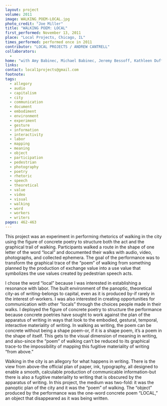 ```yaml
---
layout: project
volume: 2011
image: WALKING_POEM-LOCAL.jpg
photo_credit: "Joe Miller"
title: "WALKING POEM: LOCAL"
first_performed: November 13, 2011
place: "Local Projects, Chicago, IL"
times_performed: performed once in 2011
contributor: "LOCAL PROJECTS / ANDREW CANTRELL"
collaborators: 
  - 
home: "with Amy Babinec, Michael Babinec, Jeremy Bessoff, Kathleen Duffy, Scott Foley, Julia Gibbs, Patrick Holbrook, Jennifer Karmin, Joe Miller, Danielle Paz, Casey Smallwood, Erin Stalneker, Danny Volk, Marilyn Volkman, and Scott Waitukaitis"
links: 
contact: local1projects@gmail.com
footnote: 
tags: 
  - allegory
  - audio
  - capitalism
  - city
  - communication
  - document
  - embodiment
  - environment
  - experiment
  - gesture
  - information
  - interactivity
  - labor
  - mapping
  - meaning
  - object
  - participation
  - pedestrian
  - photography
  - poetry
  - rhetoric
  - speech
  - theoretical
  - value
  - video
  - visual
  - walking
  - word
  - workers
  - writers
pages: 462-463
---
```


This project was an experiment in performing rhetorics of walking in the city using the figure of concrete poetry to structure both the act and the graphical trail of walking. Participants walked a route in the shape of one letter of the word “local” and documented their walks with audio, video, photographs, and collected ephemera. The goal of the performance was to transform the graphical trace of the “poem” of walking from something planned by the production of exchange value into a use value that symbolizes the use values created by pedestrian speech acts. 

I chose the word “local” because I was interested in establishing a resonance with labor. The built environment of the panoptic, theoretical city-as of writing-belongs to capital, even as it is produced by-if rarely in the interest of-workers. I was also interested in creating opportunities for communication with other “locals” through the choices people made in their walks. I deployed the figure of concrete poetry to structure the performance because concrete poetries have sought to work against the plan of the apparatus of writing in ways that look to the embodied, gestural, temporal, interactive materiality of writing. In walking as writing, the poem can be concrete without being a shape poem-or, if it is a shape poem, it’s a poem in the shape of itself. This gets to the visual dimension of meaning in writing, and also-since the “poem” of walking can’t be reduced to its graphical trace-to the impossibility of mapping this fugitive materiality of writing “from above.” 

Walking in the city is an allegory for what happens in writing. There is the view from above-the official plan of paper, ink, typography, all designed to enable a smooth, calculable production of communicable information-but there is also a fugitive materiality to writing that is obscured by the apparatus of writing. In this project, the medium was two-fold: it was the panoptic plan of the city and it was the “poem” of walking. The “object” produced by the performance was the one-word concrete poem “LOCAL,” an object that disappeared as it was being written. 
